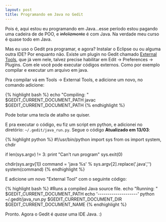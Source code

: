 ```yaml
---
layout: post
title: Programando em Java no Gedit
---
```


Pois é, aqui estou eu programando em Java...esse período estou pagando uma cadeira de de POO, e <s>infelizmente</s> é com Java. Na verdade meu curso é quase todo em Java.

Mas eu uso o Gedit pra programar, e agora? Instalar o Eclipse ou ou alguma outra IDE? Por enquanto não. Existe um plugin no Gedit chamado <a href="http://live.gnome.org/Gedit/ToolLauncherPlugin">External Tools</a>, que já vem nele, talvez precise habilitar em Edit -> Preferences -> Plugins. Com ele você pode executar códigos externos. Como por exemplo compilar e executar um arquivo em java.

Pra compilar vá em Tools -> External Tools, e adicione um novo, no comando adicione:

{% highlight bash %}
echo "Compiling: " $GEDIT_CURRENT_DOCUMENT_PATH
javac $GEDIT_CURRENT_DOCUMENT_PATH
{% endhighlight %}

Pode botar uma tecla de atalho se quiser.

E pra executar o código, eu fiz um script em python, e adicionei no diretório: `~/.gedit/java_run.py`. Segue o código **Atualizado em 13/03**:

{% highlight python %}
#!/usr/bin/python
import sys
from os import system, chdir

if len(sys.argv) != 3:
    print "Can't run program"
    sys.exit(0)

chdir(sys.argv[1])
command = 'java %s' % sys.argv[2].replace('.java','')
system(command)
{% endhighlight %}

E adicione um novo "External Tool" com o seguinte código:

{% highlight bash %}
#Runs a compiled Java source file.
echo "Running: " $GEDIT_CURRENT_DOCUMENT_PATH
echo '--------------------'
python ~/.gedit/java_run.py $GEDIT_CURRENT_DOCUMENT_DIR  $GEDIT_CURRENT_DOCUMENT_NAME
{% endhighlight %}

Pronto. Agora o Gedit é <i>quase</i> uma IDE Java. :)
